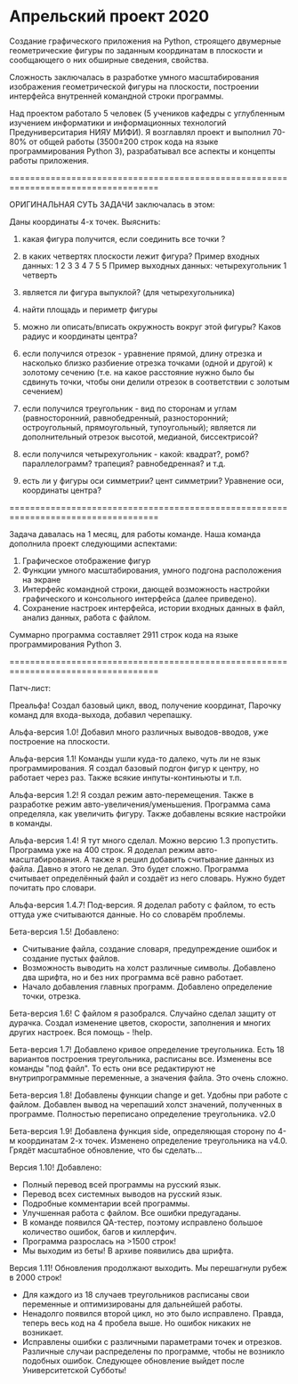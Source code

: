 # Апрельский проект 2020
Создание графического приложения на Python, строящего двумерные геометрические фигуры по заданным координатам в плоскости и сообщающего о них обширные сведения, свойства.

Сложность заключалась в разработке умного масштабирования изображения геометрической фигуры на плоскости, построении интерфейса внутренней командной строки программы.

Над проектом работало 5 человек (5 учеников кафедры с углубленным изучением информатики и информационных технологий Предуниверситария НИЯУ МИФИ). Я возглавлял проект и выполнил 70-80% от общей работы (3500±200 строк кода на языке программирования Python 3), разрабатывал все аспекты и концепты работы приложения. 

===================================================================================

ОРИГИНАЛЬНАЯ СУТЬ ЗАДАЧИ заключалась в этом:

Даны координаты 4-х точек. Выяснить:
1) какая фигура получится, если соединить все точки ?
2) в каких четвертях плоскости лежит фигура?
Пример входных данных:
1 2
3 3
4 7
5 5
Пример выходных данных:
четырехугольник
1 четверть

2) является ли фигура выпуклой? (для четырехугольника)
3) найти площадь и периметр фигуры
4) можно ли описать/вписать окружность вокруг этой фигуры? Каков радиус
и координаты центра?
5) если получился отрезок - уравнение прямой, длину отрезка и насколько
близко разбиение отрезка точками (одной и другой) к золотому сечению (т.е.
на какое расстояние нужно было бы сдвинуть точки, чтобы они делили
отрезок в соответствии с золотым сечением)
6) если получился треугольник - вид по сторонам и углам (равносторонний,
равнобедренный, разносторонний; остроугольный, прямоугольный,
тупоугольный); является ли дополнительный отрезок высотой, медианой,
биссектрисой?
7) если получился четырехугольник - какой: квадрат?, ромб?
параллелограмм? трапеция? равнобедренная? и т.д.
8) есть ли у фигуры оси симметрии? цент симметрии? Уравнение оси,
координаты центра?

===================================================================================

Задача давалась на 1 месяц, для работы команде. Наша команда дополнила проект следующими аспектами:

1. Графическое отображение фигур
2. Функции умного масштабирования, умного подгона расположения на экране
3. Интерфейс командной строки, дающей возможность настройки графического и консольного интерфейса (далее приведено).
4. Сохранение настроек интерфейса, истории входных данных в файл, анализ данных, работа с файлом.

Суммарно программа составляет 2911 строк кода на языке программирования Python 3.

===================================================================================

Патч-лист:

Преальфа!
Создал базовый цикл, ввод, получение координат,
Парочку команд для входа-выхода, добавил черепашку.

Альфа-версия 1.0!
Добавил много различных выводов-вводов, уже построение на плоскости.

Альфа-версия 1.1!
Команды ушли куда-то далеко, чуть ли не язык программирования.
Я создал базовый подгон фигур к центру, но работает через раз.
Также всякие инпуты-континьюты и т.п.

Альфа-версия 1.2!
Я создал режим авто-перемещения. Также в разработке режим авто-увеличения/уменьшения. Программа сама определяла, как увеличить фигуру. Также добавлены всякие настройки в команды.

Альфа-версия 1.4!
Я тут много сделал. Можно версию 1.3 пропустить.
Программа уже на 400 строк. Я доделал режим авто-масштабирования.
А также я решил добавить считывание данных из файла. Давно я этого не делал. Это будет сложно. Программа считывает определённый файл и создаёт из него словарь. Нужно будет почитать про словари.

Альфа-версия 1.4.7!
Под-версия. Я доделал работу с файлом, то есть оттуда уже считываются данные.
Но со словарём проблемы.

Бета-версия 1.5!
Добавлено:
- Считывание файла, создание словаря, предупреждение ошибок и создание пустых
файлов.
- Возможность выводить на холст различные символы. Добавлено два шрифта, но и без них программа всё равно работает.
- Начало добавления главных программ. Добавлено определение точки, отрезка.

Бета-версия 1.6!
С файлом я разобрался. Случайно сделал защиту от дурачка. Создал изменение цветов,
скорости, заполнения и многих других настроек. Вся помощь - !help.

Бета-версия 1.7!
Добавлено кривое определение треугольника. Есть 18 вариантов построения треугольника,
расписаны все.
Изменены все команды "под файл". То есть они все редактируют не внутрипрограммные
переменные, а значения файла. Это очень сложно.

Бета-версия 1.8!
Добавлены функции change и get. Удобны при работе с файлом.
Добавлен вывод на черепаший холст значений, полученных в программе.
Полностью переписано определение треугольника. v2.0

Бета-версия 1.9!
Добавлена функция side, определяющая сторону по 4-м координатам 2-х точек.
Изменено определение треугольника на v4.0. Грядёт масштабное обновление, что бы сделать...

Версия 1.10!
Добавлено:
- Полный перевод всей программы на русский язык.
- Перевод всех системных выводов на русский язык.
- Подробные комментарии всей программы.
- Улучшенная работа с файлом. Все ошибки предугаданы.
- В команде появился QA-тестер, поэтому исправлено большое количество ошибок, багов и киллерфич.
- Программа разрослась на >1500 строк!
- Мы выходим из беты! В архиве появились два шрифта.

Версия 1.11!
Обновления продолжают выходить.
Мы перешагнули рубеж в 2000 строк!
- Для каждого из 18 случаев треугольников расписаны свои переменные и оптимизированы
для дальнейшей работы.
- Ненадолго появился второй цикл, но это было исправлено. Правда, теперь весь код на
4 пробела выше. Но ошибок никаких не возникает.
- Исправлены ошибки с различными параметрами точек и отрезков. Различные случаи
распределены по программе, чтобы не возникло подобных ошибок.
Следующее обновление выйдет после Университетской Субботы!
